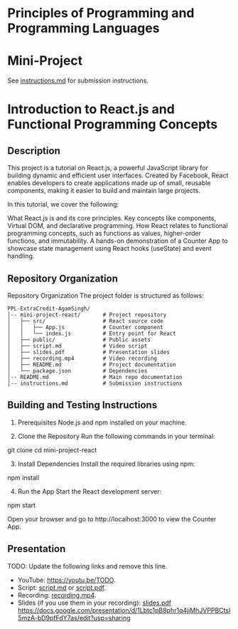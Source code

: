 # Principles of Programming and Programming Languages
# Mini-Project

See [instructions.md](instructions.md) for submission instructions.

# Introduction to React.js and Functional Programming Concepts

## Description

This project is a tutorial on React.js, a powerful JavaScript library for building dynamic and efficient user interfaces. Created by Facebook, React enables developers to create applications made up of small, reusable components, making it easier to build and maintain large projects.

In this tutorial, we cover the following:

What React.js is and its core principles.
Key concepts like components, Virtual DOM, and declarative programming.
How React relates to functional programming concepts, such as functions as values, higher-order functions, and immutability.
A hands-on demonstration of a Counter App to showcase state management using React hooks (useState) and event handling.

## Repository Organization

Repository Organization
The project folder is structured as follows:
```
PPL-ExtraCredit-AgamSingh/
│-- mini-project-react/       # Project repository
│   ├── src/                  # React source code
│   │   ├── App.js            # Counter component
│   │   └── index.js          # Entry point for React
│   ├── public/               # Public assets
│   ├── script.md             # Video script
│   ├── slides.pdf            # Presentation slides
│   ├── recording.mp4         # Video recording
│   ├── README.md             # Project documentation
│   └── package.json          # Dependencies
│-- README.md                 # Main repo documentation
│-- instructions.md           # Submission instructions
```
## Building and Testing Instructions

1. Prerequisites
Node.js and npm installed on your machine.

2. Clone the Repository
Run the following commands in your terminal:

git clone <repository-url>
cd mini-project-react

3. Install Dependencies
Install the required libraries using npm:

npm install

4. Run the App
Start the React development server:

npm start

Open your browser and go to http://localhost:3000 to view the Counter App.

## Presentation

TODO: Update the following links and remove this line.

- YouTube: https://youtu.be/TODO.
- Script: [script.md](script.md) or [script.pdf](script.pdf).
- Recording: [recording.mp4](recording.mp4).
- Slides (if you use them in your recording): [slides.pdf](slides.pdf) https://docs.google.com/presentation/d/1Lbtc1pB8phr1q4jjMhJVPPBCtsl5mzA-bD9pfFdY7as/edit?usp=sharing
